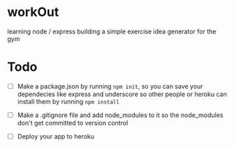 # workOut
learning node / express building a simple exercise idea generator for the gym

# Todo

- [ ] Make a package.json by running `npm init`, so you can save your dependecies
like express and underscore so other people or heroku can install them by running
`npm install`

- [ ] Make a .gitignore file and add node_modules to it so the node_modules don't
get committed to version control

- [ ] Deploy your app to heroku
